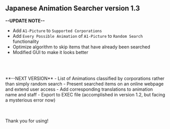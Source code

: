 ## Japanese Animation Searcher version 1.3

**--UPDATE NOTE--**
- Add `A1-Picture` to `Supported Corporations`
- Add `Every Possible Animation` of `A1-Picture` to `Random Search` functionality 
- Optimize algorithm to skip items that have already been searched
- Modified GUI to make it looks better

<br />
<br />
<br />
**--NEXT VERSION**
- List of Animations classified by corporations rather than simply random search
- Present searched items on an online webpage and extend user access
- Add corresponding translations to animation name and staff
- Export to EXEC file (accomplished in version 1.2, but facing a mysterious error now)

<br />
<br />

<br />

Thank you for using!